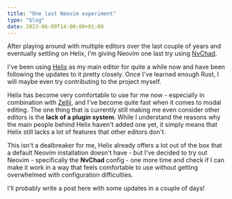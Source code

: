 ```yaml
---
title: "One last Neovim experiment"
type: "blog"
date: 2023-06-09T14:00:00+01:00
---
```


After playing around with multiple editors over the last couple of years and eventually settling on Helix, I'm giving Neovim one last try using [NvChad](https://nvchad.com/).
<!--more-->

I've been using [Helix](https://helix-editor.com/) as my main editor for quite a while now and have been following the updates to it pretty closely. Once I've learned enough Rust, I will maybe even try contributing to the project myself. 

Helix has become very comfortable to use for me now - especially in combination with [Zellij](https://zellij.dev/), and I've become quite fast when it comes to modal editing. The one thing that is currently still making me even consider other editors is the **lack of a plugin system**. While I understand the reasons why the main people behind Helix haven't added one yet, it simply means that Helix still lacks a lot of features that other editors don't.

This isn't a dealbreaker for me, Helix already offers a lot out of the box that a default Neovim installation doesn't have - but I've decided to try out Neovim - specifically the **NvChad** config - one more time and check if I can make it work in a way that feels comfortable to use without getting overwhelmed with configuration difficulties.

I'll probably write a post here with some updates in a couple of days!